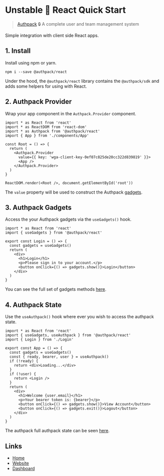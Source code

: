 # Unstable 🚧 React Quick Start

> [Authpack](https://authpack.io) 🔒 A complete user and team management system

Simple integration with client side React apps.

## 1. Install

Install using npm or yarn.

```shell
npm i --save @authpack/react
```

Under the hood, the `@authpack/react` library contains the `@authpack/sdk` and adds some helpers for using with React.

## 2. Authpack Provider

Wrap your app component in the `Authpack.Provider` component.

```tsx
import * as React from 'react'
import * as ReactDOM from 'react-dom'
import * as Authpack from '@authpack/react'
import { App } from './components/App'

const Root = () => {
  return (
    <Authpack.Provider
      value={{ key: 'wga-client-key-0ef07c825de20cc322d839819' }}>
      <App />
    </Authpack.Provider>
  )
}

ReactDOM.render(<Root />, document.getElementById('root'))
```

The `value` property will be used to construct the Authpack [gadgets](https://github.com/jackrobertscott/authpack-client/blob/master/docs/quick/sdk.md).

## 3. Authpack Gadgets

Access the your Authpack gadgets via the `useGadgets()` hook.

```tsx
import * as React from 'react'
import { useGadgets } from '@authpack/react'

export const Login = () => {
  const gadgets = useGadgets()
  return (
    <div>
      <h1>Login</h1>
      <p>Please sign in to your account.</p>
      <button onClick={() => gadgets.show()}>Login</button>
    </div>
  )
}
```

You can see the full set of gadgets methods [here](https://github.com/jackrobertscott/authpack-client/blob/master/docs/quick/sdk.md).

## 4. Authpack State

Use the `useAuthpack()` hook where ever you wish to access the authpack state.

```tsx
import * as React from 'react'
import { useGadgets, useAuthpack } from '@authpack/react'
import { Login } from './Login'

export const App = () => {
  const gadgets = useGadgets()
  const { ready, bearer, user } = useAuthpack()
  if (!ready) {
    return <div>Loading...</div>
  }
  if (!user) {
    return <Login />
  }
  return (
    <div>
      <h1>Welcome {user.email}</h1>
      <p>Your bearer token is: {bearer}</p>
      <button onClick={() => gadgets.show()}>View Account</button>
      <button onClick={() => gadgets.exit()}>Logout</button>
    </div>
  )
}
```

The authpack full authpack state can be seen [here](https://github.com/jackrobertscott/authpack-client/blob/master/docs/quick/state.md).

## Links

- [Home](https://github.com/jackrobertscott/authpack-client)
- [Website](https://authpack.io)
- [Dashboard](https://v1.authpack.io)